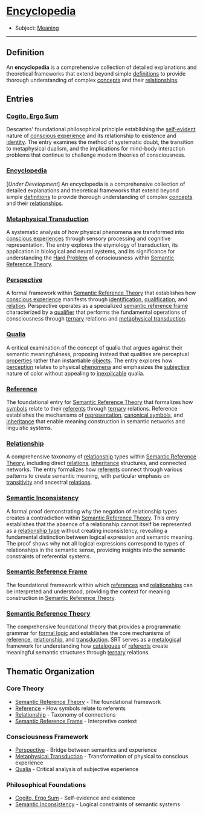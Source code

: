 # [Encyclopedia](https://dna-platform.github.io/inexplicable-phenomena/encyclopedia/encyclopedia.html)
- Subject: [Meaning](./semantic-reference-theory.md)
---

## Definition

An **encyclopedia** is a comprehensive collection of detailed explanations and theoretical frameworks that extend beyond simple [definitions](../dictionary/definition.md) to provide thorough understanding of complex [concepts](../dictionary/referent.md) and their [relationships](../dictionary/relationship.md).

## Entries

### [Cogito, Ergo Sum](./cogito-ergo-sum.md)
Descartes' foundational philosophical principle establishing the [self-evident](../dictionary/self-evident.md) nature of [conscious experience](../dictionary/conscious-experience.md) and its relationship to existence and [identity](../dictionary/identity.md). The entry examines the method of systematic doubt, the transition to metaphysical dualism, and the implications for mind-body interaction problems that continue to challenge modern theories of consciousness.

### [Encyclopedia](./.encyclopedia.md)
[*Under Development*] An encyclopedia is a comprehensive collection of detailed explanations and theoretical frameworks that extend beyond simple [definitions](../dictionary/definition.md) to provide thorough understanding of complex [concepts](../dictionary/referent.md) and their [relationships](../dictionary/relationship.md).

### [Metaphysical Transduction](./metaphysical-transduction.md)
A systematic analysis of how physical phenomena are transformed into [conscious experiences](../dictionary/conscious-experience.md) through sensory processing and cognitive representation. The entry explores the etymology of transduction, its application in biological and neural systems, and its significance for understanding the [Hard Problem](../dictionary/hard-problem.md) of consciousness within [Semantic Reference Theory](./semantic-reference-theory.md).

### [Perspective](./perspective.md)
A formal framework within [Semantic Reference Theory](./semantic-reference-theory.md) that establishes how [conscious experience](../dictionary/conscious-experience.md) manifests through [identification](../dictionary/identification.md), [qualification](../dictionary/qualification.md), and [relation](../dictionary/relation.md). Perspective operates as a specialized [semantic reference frame](./semantic-reference-frame.md) characterized by a [qualifier](../dictionary/qualification.md) that performs the fundamental operations of consciousness through [ternary](../dictionary/ternary.md) relations and [metaphysical transduction](../dictionary/metaphysical-transduction.md).

### [Qualia](./qualia.md)
A critical examination of the concept of qualia that argues against their semantic meaningfulness, proposing instead that qualities are perceptual [properties](../dictionary/property.md) rather than instantiable [objects](../dictionary/object.md). The entry explores how [perception](../dictionary/perception.md) relates to physical [phenomena](../dictionary/phenomenon.md) and emphasizes the [subjective](../dictionary/self.md) nature of color without appealing to [inexplicable](../dictionary/inexplicable.md) qualia.

### [Reference](./reference.md)
The foundational entry for [Semantic Reference Theory](./semantic-reference-theory.md) that formalizes how [symbols](../dictionary/symbol.md) relate to their [referents](../dictionary/referent.md) through [ternary](../dictionary/ternary.md) relations. Reference establishes the mechanisms of [representation](../dictionary/reference.md), [canonical symbols](../dictionary/canonical-symbol.md), and [inheritance](../dictionary/inheritance.md) that enable meaning construction in semantic networks and linguistic systems.

### [Relationship](./relationship.md)
A comprehensive taxonomy of [relationship](../dictionary/relationship.md) types within [Semantic Reference Theory](./semantic-reference-theory.md), including direct [relations](../dictionary/relation.md), [inheritance](../dictionary/inheritance.md) structures, and connected networks. The entry formalizes how [referents](../dictionary/referent.md) connect through various patterns to create semantic meaning, with particular emphasis on [transitivity](../dictionary/transitivity.md) and ancestral [relations](../dictionary/relation.md).

### [Semantic Inconsistency](./semantic-inconsistency.md)
A formal proof demonstrating why the negation of relationship types creates a contradiction within [Semantic Reference Theory](./semantic-reference-theory.md). This entry establishes that the absence of a relationship cannot itself be represented as a [relationship type](./relationship.md) without creating inconsistency, revealing a fundamental distinction between logical expression and semantic meaning. The proof shows why not all logical expressions correspond to types of relationships in the semantic sense, providing insights into the semantic constraints of referential systems.

### [Semantic Reference Frame](./semantic-reference-frame.md)
The foundational framework within which [references](../dictionary/reference.md) and [relationships](../dictionary/relationship.md) can be interpreted and understood, providing the context for meaning construction in [Semantic Reference Theory](./semantic-reference-theory.md).

### [Semantic Reference Theory](./semantic-reference-theory.md)
The comprehensive foundational theory that provides a programmatic grammar for [formal logic](../dictionary/formal-logic.md) and establishes the core mechanisms of [reference](../dictionary/reference.md), [relationship](../dictionary/relationship.md), and [transduction](../dictionary/transduction.md). SRT serves as a [metalogical](../dictionary/metalogical-transduction.md) framework for understanding how [catalogues](../dictionary/catalogue.md) of [referents](../dictionary/referent.md) create meaningful semantic structures through [ternary](../dictionary/ternary.md) relations.

## Thematic Organization

### Core Theory
- [Semantic Reference Theory](./semantic-reference-theory.md) - The foundational framework
- [Reference](./reference.md) - How symbols relate to referents
- [Relationship](./relationship.md) - Taxonomy of connections
- [Semantic Reference Frame](./semantic-reference-frame.md) - Interpretive context

### Consciousness Framework
- [Perspective](./perspective.md) - Bridge between semantics and experience
- [Metaphysical Transduction](./metaphysical-transduction.md) - Transformation of physical to conscious experience
- [Qualia](./qualia.md) - Critical analysis of subjective experience 

### Philosophical Foundations
- [Cogito, Ergo Sum](./cogito-ergo-sum.md) - Self-evidence and existence
- [Semantic Inconsistency](./semantic-inconsistency.md) - Logical constraints of semantic systems